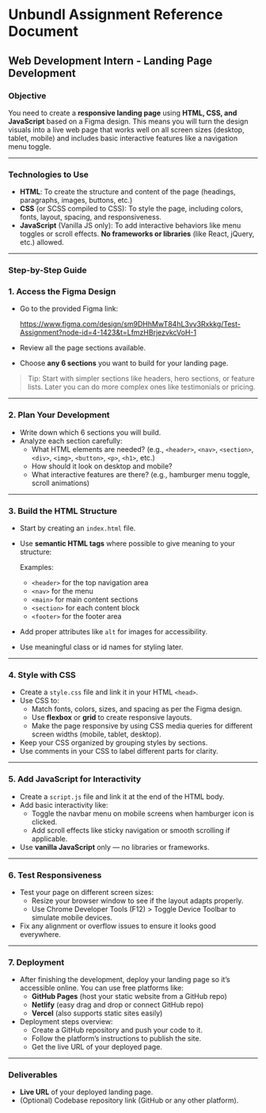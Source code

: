 # Unbundl Assignment Reference Document

## Web Development Intern - Landing Page Development

### Objective

You need to create a **responsive landing page** using **HTML, CSS, and JavaScript** based on a Figma design. This means you will turn the design visuals into a live web page that works well on all screen sizes (desktop, tablet, mobile) and includes basic interactive features like a navigation menu toggle.

---

### Technologies to Use

- **HTML**: To create the structure and content of the page (headings, paragraphs, images, buttons, etc.)
- **CSS** (or SCSS compiled to CSS): To style the page, including colors, fonts, layout, spacing, and responsiveness.
- **JavaScript** (Vanilla JS only): To add interactive behaviors like menu toggles or scroll effects. **No frameworks or libraries** (like React, jQuery, etc.) allowed.

---

### Step-by-Step Guide

### 1. Access the Figma Design

- Go to the provided Figma link:
    
    https://www.figma.com/design/sm9DHhMwT84hL3vv3Rxkkg/Test-Assignment?node-id=4-1423&t=LfmzHBrjezvkcVoH-1
    
- Review all the page sections available.
- Choose **any 6 sections** you want to build for your landing page.

> Tip: Start with simpler sections like headers, hero sections, or feature lists. Later you can do more complex ones like testimonials or pricing.
> 

---

### 2. Plan Your Development

- Write down which 6 sections you will build.
- Analyze each section carefully:
    - What HTML elements are needed? (e.g., `<header>`, `<nav>`, `<section>`, `<div>`, `<img>`, `<button>`, `<p>`, `<h1>`, etc.)
    - How should it look on desktop and mobile?
    - What interactive features are there? (e.g., hamburger menu toggle, scroll animations)

---

### 3. Build the HTML Structure

- Start by creating an `index.html` file.
- Use **semantic HTML tags** where possible to give meaning to your structure:
    
    Examples:
    
    - `<header>` for the top navigation area
    - `<nav>` for the menu
    - `<main>` for main content sections
    - `<section>` for each content block
    - `<footer>` for the footer area
- Add proper attributes like `alt` for images for accessibility.
- Use meaningful class or id names for styling later.

---

### 4. Style with CSS

- Create a `style.css` file and link it in your HTML `<head>`.
- Use CSS to:
    - Match fonts, colors, sizes, and spacing as per the Figma design.
    - Use **flexbox** or **grid** to create responsive layouts.
    - Make the page responsive by using CSS media queries for different screen widths (mobile, tablet, desktop).
- Keep your CSS organized by grouping styles by sections.
- Use comments in your CSS to label different parts for clarity.

---

### 5. Add JavaScript for Interactivity

- Create a `script.js` file and link it at the end of the HTML body.
- Add basic interactivity like:
    - Toggle the navbar menu on mobile screens when hamburger icon is clicked.
    - Add scroll effects like sticky navigation or smooth scrolling if applicable.
- Use **vanilla JavaScript** only — no libraries or frameworks.

---

### 6. Test Responsiveness

- Test your page on different screen sizes:
    - Resize your browser window to see if the layout adapts properly.
    - Use Chrome Developer Tools (F12) > Toggle Device Toolbar to simulate mobile devices.
- Fix any alignment or overflow issues to ensure it looks good everywhere.

---

### 7. Deployment

- After finishing the development, deploy your landing page so it’s accessible online. You can use free platforms like:
    - **GitHub Pages** (host your static website from a GitHub repo)
    - **Netlify** (easy drag and drop or connect GitHub repo)
    - **Vercel** (also supports static sites easily)
- Deployment steps overview:
    - Create a GitHub repository and push your code to it.
    - Follow the platform’s instructions to publish the site.
    - Get the live URL of your deployed page.

---

### Deliverables

- **Live URL** of your deployed landing page.
- (Optional) Codebase repository link (GitHub or any other platform).
